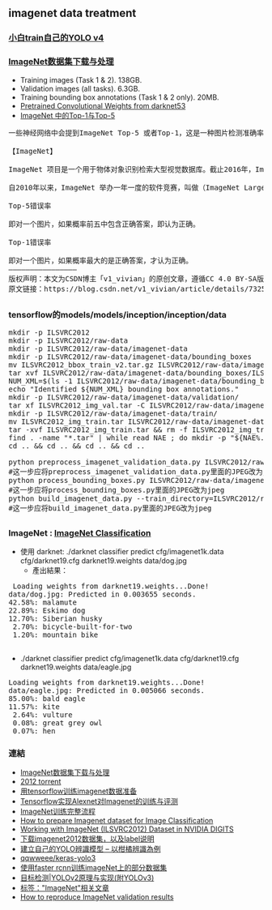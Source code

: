 ## imagenet data treatment
### [小白train自己的YOLO v4](https://mc.ai/%E5%B0%8F%E7%99%BDtrain%E8%87%AA%E5%B7%B1%E7%9A%84yolo-v4/)
### [ImageNet数据集下载与处理](https://zhuanlan.zhihu.com/p/42696535)
* Training images (Task 1 & 2). 138GB.
* Validation images (all tasks). 6.3GB.
* Training bounding box annotations (Task 1 & 2 only). 20MB.
* [Pretrained Convolutional Weights from darknet53](https://github.com/ultralytics/yolov3/issues/6)
* [ImageNet 中的Top-1与Top-5](https://blog.csdn.net/v1_vivian/article/details/73251187)
<pre>
一些神经网络中会提到ImageNet Top-5 或者Top-1，这是一种图片检测准确率的标准，介绍这个之前，先介绍一下ImageNet。

【ImageNet】

ImageNet 项目是一个用于物体对象识别检索大型视觉数据库。截止2016年，ImageNet 已经对超过一千万个图像进行手动注释，标记图像的类别。在至少一百万张图像中还提供了边界框。

自2010年以来，ImageNet 举办一年一度的软件竞赛，叫做（ImageNet Large Scale Visual Recognition Challenge,ILSVRC)。主要内容是通过算法程序实现正确分类和探测识别物体与场景，评价标准就是Top-5 错误率。

Top-5错误率

即对一个图片，如果概率前五中包含正确答案，即认为正确。

Top-1错误率

即对一个图片，如果概率最大的是正确答案，才认为正确。
————————————————
版权声明：本文为CSDN博主「v1_vivian」的原创文章，遵循CC 4.0 BY-SA版权协议，转载请附上原文出处链接及本声明。
原文链接：https://blog.csdn.net/v1_vivian/article/details/73251187
</pre>
##
###  tensorflow的models/models/inception/inception/data
<pre>
mkdir -p ILSVRC2012
mkdir -p ILSVRC2012/raw-data
mkdir -p ILSVRC2012/raw-data/imagenet-data
mkdir -p ILSVRC2012/raw-data/imagenet-data/bounding_boxes
mv ILSVRC2012_bbox_train_v2.tar.gz ILSVRC2012/raw-data/imagenet-data/bounding_boxes/
tar xvf ILSVRC2012/raw-data/imagenet-data/bounding_boxes/ILSVRC2012_bbox_train_v2.tar.gz -C ILSVRC2012/raw-data/imagenet-data/bounding_boxes/
NUM_XML=$(ls -1 ILSVRC2012/raw-data/imagenet-data/bounding_boxes/* | wc -l)
echo "Identified ${NUM_XML} bounding box annotations."
mkdir -p ILSVRC2012/raw-data/imagenet-data/validation/
tar xf ILSVRC2012_img_val.tar -C ILSVRC2012/raw-data/imagenet-data/validation/
mkdir -p ILSVRC2012/raw-data/imagenet-data/train/
mv ILSVRC2012_img_train.tar ILSVRC2012/raw-data/imagenet-data/train/ && cd ILSVRC2012/raw-data/imagenet-data/train/
tar -xvf ILSVRC2012_img_train.tar && rm -f ILSVRC2012_img_train.tar 
find . -name "*.tar" | while read NAE ; do mkdir -p "${NAE%.tar}"; tar -xvf "${NAE}" -C "${NAE%.tar}"; rm -f "${NAE}"; done 
cd .. && cd .. && cd .. && cd ..
 
python preprocess_imagenet_validation_data.py ILSVRC2012/raw-data/imagenet-data/validation/ imagenet_2012_validation_synset_labels.txt
#这一步应将preprocess_imagenet_validation_data.py里面的JPEG改为jpeg
python process_bounding_boxes.py ILSVRC2012/raw-data/imagenet-data/bounding_boxes/ imagenet_lsvrc_2015_synsets.txt | sort > ILSVRC2012/raw-data/imagenet_2012_bounding_boxes.csv
#这一步应将process_bounding_boxes.py里面的JPEG改为jpeg
python build_imagenet_data.py --train_directory=ILSVRC2012/raw-data/imagenet-data/train/ --validation_directory=ILSVRC2012/raw-data/imagenet-data/validation/ --output_directory=ILSVRC2012/ --imagenet_metadata_file=imagenet_metadata.txt --labels_file=imagenet_lsvrc_2015_synsets.txt --bounding_box_file=ILSVRC2012/raw-data/imagenet_2012_bounding_boxes.csv
#这一步应将build_imagenet_data.py里面的JPEG改为jpeg
</pre>
##
### ImageNet : [ImageNet Classification](https://pjreddie.com/darknet/imagenet/)
* 使用 darknet: ./darknet classifier predict cfg/imagenet1k.data cfg/darknet19.cfg darknet19.weights data/dog.jpg
    * 產出結果：
 <pre>
 Loading weights from darknet19.weights...Done!
data/dog.jpg: Predicted in 0.003655 seconds.
42.58%: malamute
22.89%: Eskimo dog
12.70%: Siberian husky
 2.70%: bicycle-built-for-two
 1.20%: mountain bike
 </pre>
 * ./darknet classifier predict cfg/imagenet1k.data cfg/darknet19.cfg darknet19.weights data/eagle.jpg
<pre>
Loading weights from darknet19.weights...Done!
data/eagle.jpg: Predicted in 0.005066 seconds.
85.00%: bald eagle
11.57%: kite
 2.64%: vulture
 0.08%: great grey owl
 0.07%: hen
</pre>
### 連結
* [ImageNet数据集下载与处理](https://zhuanlan.zhihu.com/p/42696535)
* [2012 torrent](https://www.cnblogs.com/luruiyuan/p/12373328.html)
* [用tensorflow训练imagenet数据准备](https://blog.csdn.net/hustlx/article/details/76585843)
* [Tensorflow实现Alexnet对Imagenet的训练与评测](https://blog.csdn.net/gzroy/article/details/87652291?utm_medium=distribute.pc_relevant.none-task-blog-BlogCommendFromMachineLearnPai2-21.nonecase&depth_1-utm_source=distribute.pc_relevant.none-task-blog-BlogCommendFromMachineLearnPai2-21.nonecase)
* [ImageNet训练完整流程](https://blog.csdn.net/SrdLaplace/article/details/82194366?ops_request_misc=&request_id=&biz_id=102&utm_term=imagenet&utm_medium=distribute.pc_search_result.none-task-blog-2~all~sobaiduweb~default-4-82194366)
* [How to prepare Imagenet dataset for Image Classification](http://www.adeveloperdiary.com/data-science/computer-vision/how-to-prepare-imagenet-dataset-for-image-classification/)
* [Working with ImageNet (ILSVRC2012) Dataset in NVIDIA DIGITS](https://jkjung-avt.github.io/ilsvrc2012-in-digits/)
* [下载imagenet2012数据集，以及label说明](https://www.cnblogs.com/zjutzz/p/6083201.html)
* [建立自己的YOLO辨識模型 – 以柑橘辨識為例](https://chtseng.wordpress.com/2018/09/01/%E5%BB%BA%E7%AB%8B%E8%87%AA%E5%B7%B1%E7%9A%84yolo%E8%BE%A8%E8%AD%98%E6%A8%A1%E5%9E%8B-%E4%BB%A5%E6%9F%91%E6%A9%98%E8%BE%A8%E8%AD%98%E7%82%BA%E4%BE%8B/)
* [qqwweee/keras-yolo3](https://github.com/qqwweee/keras-yolo3)
* [使用faster rcnn训练imageNet上的部分数据集](https://www.itdaan.com/blog/2016/04/27/1fd1634f0fb40c788c50ff048f9cd723.html)
* [目标检测|YOLOv2原理与实现(附YOLOv3)](https://zhuanlan.zhihu.com/p/35325884)
* [标签："ImageNet"相关文章](https://www.codeleading.com/tag/ImageNet/)
* [How to reproduce ImageNet validation results](https://github.com/calebrob6/imagenet_validation)
